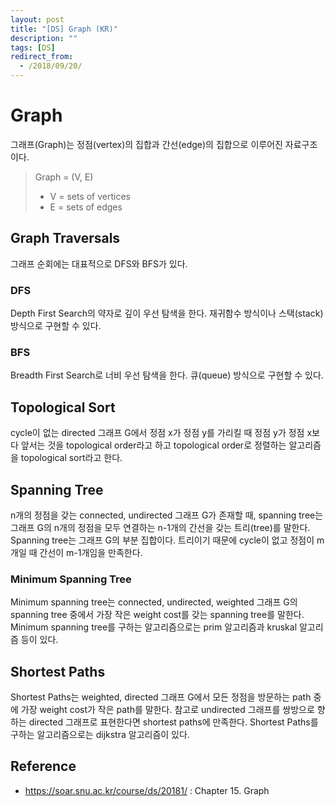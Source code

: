 ```yaml
---
layout: post
title: "[DS] Graph (KR)"
description: ""
tags: [DS]
redirect_from:
  - /2018/09/20/
---
```


# Graph

그래프(Graph)는 정점(vertex)의 집합과 간선(edge)의 집합으로 이루어진 자료구조이다.

> Graph = (V, E)
> * V = sets of vertices
> * E = sets of edges

## Graph Traversals

그래프 순회에는 대표적으로 DFS와 BFS가 있다.

### DFS

Depth First Search의 약자로 깊이 우선 탐색을 한다. 재귀함수 방식이나 스택(stack) 방식으로 구현할 수 있다.

### BFS

Breadth First Search로 너비 우선 탐색을 한다. 큐(queue) 방식으로 구현할 수 있다.

## Topological Sort

cycle이 없는 directed 그래프 G에서 정점 x가 정점 y를 가리킬 때 정점 y가 정점 x보다 앞서는 것을 topological order라고 하고 topological order로 정렬하는 알고리즘을 topological sort라고 한다.

## Spanning Tree

n개의 정점을 갖는 connected, undirected 그래프 G가 존재할 때, spanning tree는 그래프 G의 n개의 정점을 모두 연결하는 n-1개의 간선을 갖는 트리(tree)를 말한다. Spanning tree는 그래프 G의 부분 집합이다. 트리이기 때문에 cycle이 없고 정점이 m개일 때 간선이 m-1개임을 만족한다.

### Minimum Spanning Tree

Minimum spanning tree는 connected, undirected, weighted 그래프 G의 spanning tree 중에서 가장 작은 weight cost를 갖는 spanning tree를 말한다. Minimum spanning tree를 구하는 알고리즘으로는 prim 알고리즘과 kruskal 알고리즘 등이 있다.

## Shortest Paths

Shortest Paths는 weighted, directed 그래프 G에서 모든 정점을 방문하는 path 중에 가장 weight cost가 작은 path를 말한다. 참고로 undirected 그래프를 쌍방으로 향하는 directed 그래프로 표현한다면 shortest paths에 만족한다. Shortest Paths를 구하는 알고리즘으로는 dijkstra 알고리즘이 있다.

## Reference

* https://soar.snu.ac.kr/course/ds/20181/ : Chapter 15. Graph
